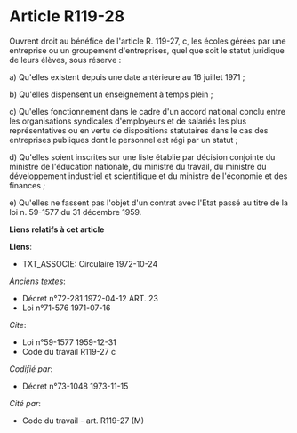 # Article R119-28

Ouvrent droit au bénéfice de l'article R. 119-27, c, les écoles gérées par une entreprise ou un groupement d'entreprises,
quel que soit le statut juridique de leurs élèves, sous réserve :

a) Qu'elles existent depuis une date antérieure au 16 juillet 1971 ;

b) Qu'elles dispensent un enseignement à temps plein ;

c) Qu'elles fonctionnement dans le cadre d'un accord national conclu entre les organisations syndicales d'employeurs et de
salariés les plus représentatives ou en vertu de dispositions statutaires dans le cas des entreprises publiques dont le
personnel est régi par un statut ;

d) Qu'elles soient inscrites sur une liste établie par décision conjointe du ministre de l'éducation nationale, du ministre
du travail, du ministre du développement industriel et scientifique et du ministre de l'économie et des finances ;

e) Qu'elles ne fassent pas l'objet d'un contrat avec l'Etat passé au titre de la loi n. 59-1577 du 31 décembre 1959.

**Liens relatifs à cet article**

**Liens**:

  - TXT_ASSOCIE: Circulaire  1972-10-24

_Anciens textes_:

  - Décret n°72-281 1972-04-12 ART. 23
  - Loi n°71-576 1971-07-16

_Cite_:

  - Loi n°59-1577 1959-12-31
  - Code du travail R119-27 c

_Codifié par_:

  - Décret n°73-1048 1973-11-15

_Cité par_:

  - Code du travail - art. R119-27 (M)
